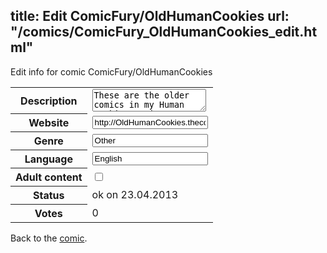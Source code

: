 title: Edit ComicFury/OldHumanCookies
url: "/comics/ComicFury_OldHumanCookies_edit.html"
---
Edit info for comic ComicFury/OldHumanCookies

<form name="comic" action="http://gaepostmail.appengine.com/comic" name="post">
<table class="comicinfo">
<tr>
<th>Description</th><td><textarea name="description">These are the older comics in my Human Cookies series. I've been asked by a few people to upload them, so here they are (well once they're all up anyway) I know some of them look bad, the focuses are terrible, the lighting is...well...yuck, but this is where I started, so they bring back some smiley memories for me, so enjoy the tackiness!</textarea></td>
</tr>
<tr>
<th>Website</th><td><input type="text" name="url" value="http://OldHumanCookies.thecomicseries.com/"/></td>
</tr>
<tr>
<th>Genre</th><td><input type="text" name="genre" value="Other"/></td>
</tr>
<tr>
<th>Language</th><td><input type="text" name="language" value="English"/></td>
</tr>
<tr>
<th>Adult content</th><td><input type="checkbox" name="adult" value="adult" /></td>
</tr>
<tr>
<th>Status</th><td>ok on 23.04.2013</td>
</tr>
<tr>
<th>Votes</th><td>0</div></td>
</tr>
</table>
</form>

Back to the [comic](/comics/ComicFury_OldHumanCookies.html).
